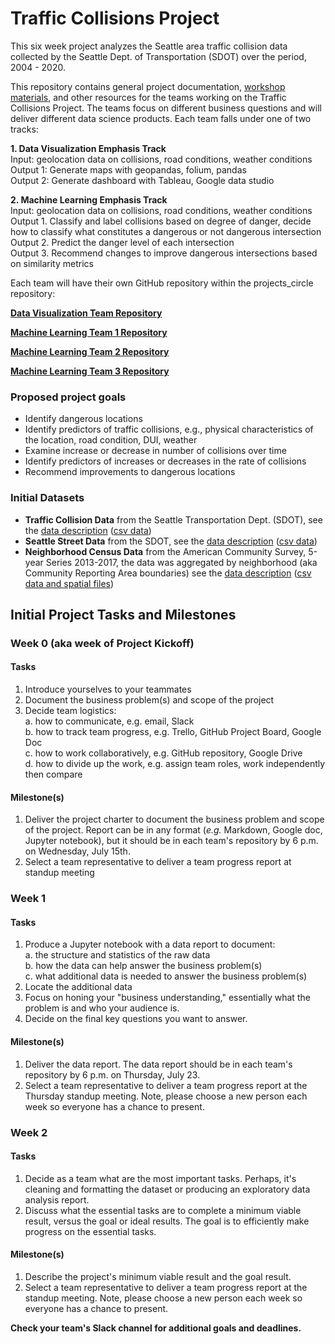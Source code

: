# Traffic Collisions Project

This six week project analyzes the Seattle area traffic collision data collected by the Seattle Dept. of Transportation (SDOT) over the period, 2004 - 2020.  

This repository contains general project documentation, [workshop materials](https://github.com/DataCircles/projects_circle/tree/master/traffic_collisions_project/workshop_materials), and other resources for the teams working on the Traffic Collisions Project. The teams focus on different business questions and will deliver different data science products. Each team falls under one of two tracks:  

__1. Data Visualization Emphasis Track__  
Input: geolocation data on collisions, road conditions, weather conditions  
Output 1: Generate maps with geopandas, folium, pandas  
Output 2: Generate dashboard with Tableau, Google data studio  

__2. Machine Learning Emphasis Track__  
Input: geolocation data on collisions, road conditions, weather conditions  
Output 1. Classify and label collisions based on degree of danger, decide how to classify what constitutes a dangerous or not dangerous intersection  
Output 2. Predict the danger level of each intersection  
Output 3. Recommend changes to improve dangerous intersections based on similarity metrics  

Each team will have their own GitHub repository within the projects_circle repository:  

__[Data Visualization Team Repository](https://github.com/DataCircles/traffic_collisions_viz_team)__  

__[Machine Learning Team 1 Repository](https://github.com/DataCircles/traffic_collisions_ml_team1)__  

__[Machine Learning Team 2 Repository](https://github.com/DataCircles/traffic_collisions_ml_team2)__  

__[Machine Learning Team 3 Repository](https://github.com/DataCircles/traffic_collisions_ml_team3)__  

### Proposed project goals

- Identify dangerous locations 
- Identify predictors of traffic collisions, e.g., physical characteristics of the location, road condition, DUI, weather
- Examine increase or decrease in number of collisions over time
- Identify predictors of increases or decreases in the rate of collisions
- Recommend improvements to dangerous locations  
 
### Initial Datasets

- __Traffic Collision Data__ from the Seattle Transportation Dept. (SDOT), see the [data description](https://data-seattlecitygis.opendata.arcgis.com/datasets/collisions) ([csv data](https://opendata.arcgis.com/datasets/5b5c745e0f1f48e7a53acec63a0022ab_0.csv))  
- __Seattle Street Data__ from the SDOT, see the [data description](https://data-seattlecitygis.opendata.arcgis.com/datasets/seattle-streets?geometry=-123.455%2C47.447%2C-121.200%2C47.771) ([csv data](https://opendata.arcgis.com/datasets/383027d103f042499693da22d72d10e3_0.csv))  
- __Neighborhood Census Data__ from the American Community Survey, 5-year Series 2013-2017, the data was aggregated by neighborhood (aka Community Reporting Area boundaries) see the [data description](http://data-seattlecitygis.opendata.arcgis.com/datasets/00f231c5a5084d079fcbf7ba9ad2e37e_0) ([csv data and spatial files](https://data.seattle.gov/Land-Base/A-Community-Reporting-Areas-Profile-ACS-5-year-201/8x5n-chs7))  

## Initial Project Tasks and Milestones

### Week 0 (aka week of Project Kickoff)  
#### Tasks
1. Introduce yourselves to your teammates  
2. Document the business problem(s) and scope of the project  
3. Decide team logistics:  
a. how to communicate, e.g. email, Slack  
b. how to track team progress, e.g. Trello, GitHub Project Board, Google Doc  
c. how to work collaboratively, e.g. GitHub repository, Google Drive  
d. how to divide up the work, e.g. assign team roles, work independently then compare  
#### Milestone(s)
1. Deliver the project charter to document the business problem and scope of the project. Report can be in any format (_e.g._ Markdown, Google doc, Jupyter notebook), but it should be in each team's repository by 6 p.m. on Wednesday, July 15th.  
2. Select a team representative to deliver a team progress report at standup meeting  

### Week 1 
#### Tasks
1. Produce a Jupyter notebook with a data report to document:  
a. the structure and statistics of the raw data  
b. how the data can help answer the business problem(s)  
c. what additional data is needed to answer the business problem(s)  
2. Locate the additional data  
2. Focus on honing your "business understanding," essentially what the problem is and who your audience is.  
3. Decide on the final key questions you want to answer.  
#### Milestone(s)
1. Deliver the data report. The data report should be in each team's repository by 6 p.m. on Thursday, July 23.  
2. Select a team representative to deliver a team progress report at the Thursday standup meeting. Note, please choose a new person each week so everyone has a chance to present.  

### Week 2
#### Tasks
1. Decide as a team what are the most important tasks. Perhaps, it's cleaning and formatting the dataset or producing an exploratory data analysis report.  
2. Discuss what the essential tasks are to complete a minimum viable result, versus the goal or ideal results. The goal is to efficiently make progress on the essential tasks.    
#### Milestone(s)
1. Describe the project's minimum viable result and the goal result.  
2. Select a team representative to deliver a team progress report at the standup meeting. Note, please choose a new person each week so everyone has a chance to present.  

__Check your team's Slack channel for additional goals and deadlines.__  
